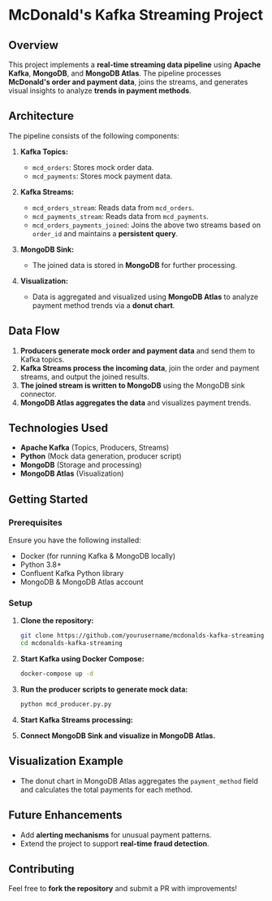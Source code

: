 # McDonald's Kafka Streaming Project

## Overview
This project implements a **real-time streaming data pipeline** using **Apache Kafka**, **MongoDB**, and **MongoDB Atlas**. The pipeline processes **McDonald's order and payment data**, joins the streams, and generates visual insights to analyze **trends in payment methods**.

## Architecture
The pipeline consists of the following components:

1. **Kafka Topics:**
   - `mcd_orders`: Stores mock order data.
   - `mcd_payments`: Stores mock payment data.

2. **Kafka Streams:**
   - `mcd_orders_stream`: Reads data from `mcd_orders`.
   - `mcd_payments_stream`: Reads data from `mcd_payments`.
   - `mcd_orders_payments_joined`: Joins the above two streams based on `order_id` and maintains a **persistent query**.

3. **MongoDB Sink:**
   - The joined data is stored in **MongoDB** for further processing.

4. **Visualization:**
   - Data is aggregated and visualized using **MongoDB Atlas** to analyze payment method trends via a **donut chart**.

## Data Flow
1. **Producers generate mock order and payment data** and send them to Kafka topics.
2. **Kafka Streams process the incoming data**, join the order and payment streams, and output the joined results.
3. **The joined stream is written to MongoDB** using the MongoDB sink connector.
4. **MongoDB Atlas aggregates the data** and visualizes payment trends.

## Technologies Used
- **Apache Kafka** (Topics, Producers, Streams)
- **Python** (Mock data generation, producer script)
- **MongoDB** (Storage and processing)
- **MongoDB Atlas** (Visualization)

## Getting Started
### Prerequisites
Ensure you have the following installed:
- Docker (for running Kafka & MongoDB locally)
- Python 3.8+
- Confluent Kafka Python library
- MongoDB & MongoDB Atlas account

### Setup
1. **Clone the repository:**
   ```bash
   git clone https://github.com/yourusername/mcdonalds-kafka-streaming.git
   cd mcdonalds-kafka-streaming
   ```
2. **Start Kafka using Docker Compose:**
   ```bash
   docker-compose up -d
   ```
3. **Run the producer scripts to generate mock data:**
   ```bash
   python mcd_producer.py.py
   ```
4. **Start Kafka Streams processing:**
   
5. **Connect MongoDB Sink and visualize in MongoDB Atlas.**

## Visualization Example
- The donut chart in MongoDB Atlas aggregates the `payment_method` field and calculates the total payments for each method.

## Future Enhancements
- Add **alerting mechanisms** for unusual payment patterns.
- Extend the project to support **real-time fraud detection**.

## Contributing
Feel free to **fork the repository** and submit a PR with improvements!
